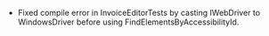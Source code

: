 - Fixed compile error in InvoiceEditorTests by casting IWebDriver to WindowsDriver before using FindElementsByAccessibilityId.
